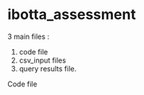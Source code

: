 # ibotta_assessment

3 main files : 
  1. code file
  2. csv_input files
  3. query results file.<br>
  
Code file 
